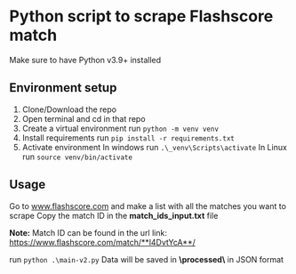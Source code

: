 # Python script to scrape Flashscore match

Make sure to have Python v3.9+ installed

## Environment setup
1. Clone/Download the repo
2. Open terminal and cd in that repo
3. Create a virtual environment
run ```python -m venv venv```
4. Install requirements
run ```pip install -r requirements.txt```
5. Activate environment
In windows run ```.\_venv\Scripts\activate```
In Linux run ```source venv/bin/activate```

## Usage
Go to www.flashscore.com and make a list with all the matches you want to scrape
Copy the match ID in the **match_ids_input.txt** file

**Note:** Match ID can be found in the url link: https://www.flashscore.com/match/**l4DvtYcA**/

run ```python .\main-v2.py```
Data will be saved in **\\processed\\** in JSON format **<YYYY-MM-DD>**